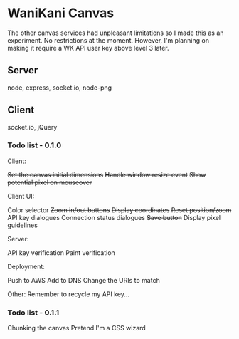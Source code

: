 # WaniKani Canvas

The other canvas services had unpleasant limitations so I made this as an experiment. No restrictions at the moment. However, I'm planning on making
it require a WK API user key above level 3 later.

## Server

node, express, socket.io, node-png

## Client

socket.io, jQuery       

### Todo list - 0.1.0

Client:

~~Set the canvas initial dimensions~~
~~Handle window resize event~~
~~Show potential pixel on mouseover~~

Client UI:

Color selector
~~Zoom in/out buttons~~
~~Display coordinates~~
~~Reset position/zoom~~
API key dialogues
Connection status dialogues
~~Save button~~
Display pixel guidelines

Server:

API key verification
Paint verification

Deployment:

Push to AWS
Add to DNS
Change the URIs to match

Other:
Remember to recycle my API key...

### Todo list - 0.1.1

Chunking the canvas
Pretend I'm a CSS wizard

